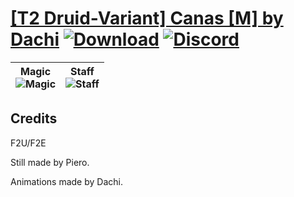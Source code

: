 # [\[T2 Druid-Variant\] Canas \[M\] by Dachi](https://github.com/Klokinator/FE-Repo/tree/main/Battle%20Animations/Magi%20-%20Dark-Type/%5BT2%20Druid-Variant%5D%20Canas%20%5BM%5D%20by%20Dachi) [![Download](https://img.shields.io/badge/Download--red?style=social&logo=github)](https://minhaskamal.github.io/DownGit/#/home?url=https://github.com/Klokinator/FE-Repo/tree/main/Battle%20Animations/Magi%20-%20Dark-Type/%5BT2%20Druid-Variant%5D%20Canas%20%5BM%5D%20by%20Dachi) [![Discord](https://img.shields.io/badge/Discord--blue?style=social&logo=discord)](https://discord.gg/C7VNGnyTPA)

| <b>Magic</b><br/><img alt="Magic" src="https://raw.githubusercontent.com/Klokinator/FE-Repo/main/Battle%20Animations/Magi%20-%20Dark-Type/%5BT2%20Druid-Variant%5D%20Canas%20%5BM%5D%20by%20Dachi/6.%20Magic/Magic.gif"/> | <b>Staff</b><br/><img alt="Staff" src="https://raw.githubusercontent.com/Klokinator/FE-Repo/main/Battle%20Animations/Magi%20-%20Dark-Type/%5BT2%20Druid-Variant%5D%20Canas%20%5BM%5D%20by%20Dachi/7.%20Staff/Staff.gif"/> |
| :---: | :---: |

## Credits

F2U/F2E

Still made by Piero.

Animations made by Dachi.


